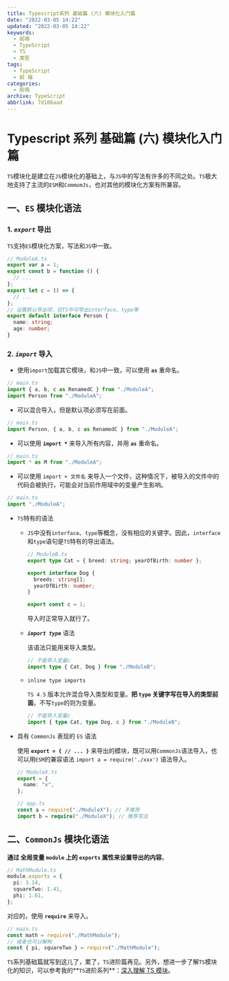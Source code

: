 ```yaml
---
title: Typescript系列 基础篇 (六) 模块化入门篇
date: "2022-03-05 14:22"
updated: "2022-03-05 14:22"
keywords:
  - 前端
  - TypeScript
  - TS
  - 类型
tags:
  - TypeScript
  - 前 端
categories:
  - 前端
archive: TypeScript
abbrlink: 7d186aad
---
```


# Typescript 系列 基础篇 (六) 模块化入门篇

`TS`模块化是建立在`JS`模块化的基础上，与`JS`中的写法有许多的不同之处。`TS`极大地支持了主流的`ESM`和`CommomJs`，也对其他的模块化方案有所兼容。

## 一、`ES` 模块化语法

### 1. _`export`_ 导出

`TS`支持`ES`模块化方案，写法和`JS`中一致。

```typescript
// ModuleA.ts
export var a = 1;
export const b = function () {
  // ...
};
export let c = () => {
  // ...
};
// 设置默认导出项，仅TS中可导出interface、type等
export default interface Person {
  name: string;
  age: number;
}
```

### 2. _`import`_ 导入

- 使用`import`加载其它模块，和`JS`中一致，可以使用 **`as`** 重命名。

```typescript
// main.ts
import { a, b, c as RenamedC } from "./ModuleA";
import Person from "./ModuleA";
```

- 可以混合导入，但是默认项必须写在前面。

```typescript
// main.ts
import Person, { a, b, c as RenamedC } from "./ModuleA";
```

- 可以使用 **`import *`** 来导入所有内容，并用 **`as`** 重命名。

```typescript
// main.ts
import * as M from "./ModuleA";
```

- 可以使用 `import + 文件名` 来导入一个文件，这种情况下，被导入的文件中的代码会被执行，可能会对当前作用域中的变量产生影响。

```typescript
// main.ts
import "./ModuleA";
```

- `TS`特有的语法

  - `JS`中没有`interface`、`type`等概念，没有相应的关键字。因此，`interface`和`type`语句是`TS`特有的导出语法。

    ```typescript
    // ModuleB.ts
    export type Cat = { breed: string; yearOfBirth: number };

    export interface Dog {
      breeds: string[];
      yearOfBirth: number;
    }

    export const c = 1;
    ```

    导入时正常导入就行了。

  - **_`import type`_** 语法

    该语法只能用来导入类型。

    ```typescript
    // 不能导入变量c
    import type { Cat, Dog } from "./ModuleB";
    ```

  - `inline type imports`

    `TS 4.5` 版本允许混合导入类型和变量。**把 `type` 关键字写在导入的类型前面**，不写`type`的则为变量。

    ```typescript
    // 不能导入变量c
    import { type Cat, type Dog, c } from "./ModuleB";
    ```

- 具有 `CommonJs` 表现的 `ES` 语法

  使用 **`export = { // ... }`** 来导出的模块，既可以用`CommonJs`语法导入，也可以用`ESM`的兼容语法 `import a = require('./xxx')` 语法导入。

  ```typescript
  // ModuleX.ts
  export = {
    name: "x",
  };

  // app.ts
  const a = require("./ModuleX"); // 不推荐
  import b = require("./ModuleX"); // 推荐写法
  ```

## 二、`CommonJs` 模块化语法

**通过 全局变量 `module` 上的 `exports` 属性来设置导出的内容**。

```typescript
// MathModule.ts
module.exports = {
  pi: 3.14,
  squareTwo: 1.41,
  phi: 1.61,
};
```

对应的，使用 **`require`** 来导入。

```typescript
// main.ts
const math = require("./MathModule");
// 或者也可以解构
const { pi, squareTwo } = require("./MathModule");
```

`TS`系列基础篇就写到这儿了，累了，`TS`进阶篇再见。另外，想进一步了解`TS`模块化的知识，可以参考我的**`TS`进阶系列**：[深入理解 TS 模块](https://juejin.cn/post/7080089003113840670)。
